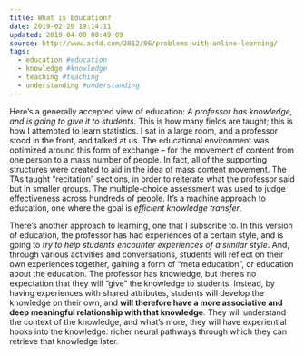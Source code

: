 ```yaml
---
title: What is Education?
date: 2019-02-20 19:14:11
updated: 2019-04-09 00:49:09
source: http://www.ac4d.com/2012/06/problems-with-online-learning/
tags:
  - education #education
  - knowledge #knowledge
  - teaching #teaching
  - understanding #understanding
---
```

Here’s a generally accepted view of education: *A professor has knowledge, and is going to give it to students*. This is how many fields are taught; this is how I attempted to learn statistics. I sat in a large room, and a professor stood in the front, and talked at us. The educational environment was optimized around this form of exchange – for the movement of content from one person to a mass number of people. In fact, all of the supporting structures were created to aid in the idea of mass content movement. The TAs taught “recitation” sections, in order to reiterate what the professor said but in smaller groups. The multiple-choice assessment was used to judge effectiveness across hundreds of people. It’s a machine approach to education, one where the goal is *efficient knowledge transfer*.  

There’s another approach to learning, one that I subscribe to. In this version of education, the professor has had experiences of a certain style, and is going to *try to help students encounter experiences of a similar style*. And, through various activities and conversations, students will reflect on their own experiences together, gaining a form of “meta education”, or education about the education. The professor has knowledge, but there’s no expectation that they will “give” the knowledge to students. Instead, by having experiences with shared attributes, students will develop the knowledge on their own, and __will therefore have a more associative and deep meaningful relationship with that knowledge__. They will understand the context of the knowledge, and what’s more, they will have experiential hooks into the knowledge: richer neural pathways through which they can retrieve that knowledge later.
